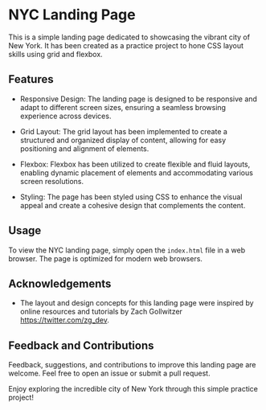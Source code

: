 # NYC Landing Page

This is a simple landing page dedicated to showcasing the vibrant city of New York. It has been created as a practice project to hone CSS layout skills using grid and flexbox.

## Features

- Responsive Design: The landing page is designed to be responsive and adapt to different screen sizes, ensuring a seamless browsing experience across devices.

- Grid Layout: The grid layout has been implemented to create a structured and organized display of content, allowing for easy positioning and alignment of elements.

- Flexbox: Flexbox has been utilized to create flexible and fluid layouts, enabling dynamic placement of elements and accommodating various screen resolutions.

- Styling: The page has been styled using CSS to enhance the visual appeal and create a cohesive design that complements the content.

## Usage

To view the NYC landing page, simply open the `index.html` file in a web browser. The page is optimized for modern web browsers.

## Acknowledgements

- The layout and design concepts for this landing page were inspired by online resources and tutorials by Zach Gollwitzer https://twitter.com/zg_dev.

## Feedback and Contributions

Feedback, suggestions, and contributions to improve this landing page are welcome. Feel free to open an issue or submit a pull request.

Enjoy exploring the incredible city of New York through this simple practice project!
